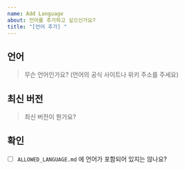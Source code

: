 ```yaml
---
name: Add Language
about: 언어를 추가하고 싶으신가요?
title: "[언어 추가] "
---
```


## 언어
> 무슨 언어인가요? (언어의 공식 사이트나 위키 주소를 주세요)

## 최신 버전
> 최신 버전이 뭔가요?

## 확인
- [ ] `ALLOWED_LANGUAGE.md` 에 언어가 포함되어 있지는 않나요?
